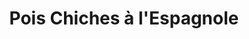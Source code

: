 ---
layout: recette
categories: [recettes]
hidden: true
lang: fr
title: Pois Chiches à l'Espagnole
type: sel
ingredients: 
  - nom: tomates
    qte: 6
  - nom: carottes
    qte: 4
  - nom: oignons
    qte: 2
  - nom: ail
    qte: 3
    unite: gousses
  - nom: pois chiches
    qte: 250
    unite: gr
  - nom: chorizo
    qte: 1
  - nom: origan
    qte: 10
    unite: gr
  - nom: paprika
    qte: 10
    unite: gr
  - nom: tabasco
    qte: à 
  - nom: coriandre
    qte: à souhait

preconditions:
  - Couper les carottes en rondelles assez fines
  - Couper le chorizo de travers de façon à obtenir de longues rondelles

etapes:
  - label: Préparation
    details:
      - Faire revenir les oignons
      - Ajouter les carottes et l'ail
      - Cuire 5 minutes sans que l'ail ne brûle
      - Ajouter l'origan et le paprika
      - Ajouter les tomates et les pois chiches
      - Ajouter le tabasco, saler, poivrer
      - Laisser mijoter à feu doux une quinzaine de minutes
      - Servir et ajouter quelques feuilles de coriandre
---